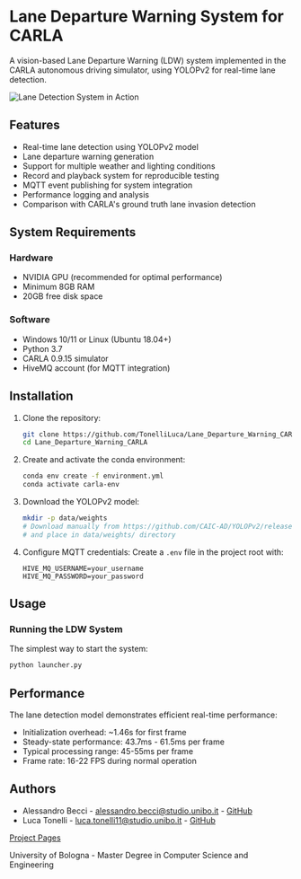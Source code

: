 # Lane Departure Warning System for CARLA

A vision-based Lane Departure Warning (LDW) system implemented in the CARLA autonomous driving simulator, using YOLOPv2 for real-time lane detection.

![Lane Detection System in Action](https://github.com/TonelliLuca/Lane_Departure_Warning_CARLA/blob/main/asciidoc/src/resources/gif/rgb_out_record.gif)

## Features

- Real-time lane detection using YOLOPv2 model
- Lane departure warning generation
- Support for multiple weather and lighting conditions
- Record and playback system for reproducible testing
- MQTT event publishing for system integration
- Performance logging and analysis
- Comparison with CARLA's ground truth lane invasion detection

## System Requirements

### Hardware
- NVIDIA GPU (recommended for optimal performance)
- Minimum 8GB RAM
- 20GB free disk space

### Software
- Windows 10/11 or Linux (Ubuntu 18.04+)
- Python 3.7
- CARLA 0.9.15 simulator
- HiveMQ account (for MQTT integration)

## Installation

1. Clone the repository:
   ```bash
   git clone https://github.com/TonelliLuca/Lane_Departure_Warning_CARLA.git
   cd Lane_Departure_Warning_CARLA
   ```

2. Create and activate the conda environment:
   ```bash
   conda env create -f environment.yml
   conda activate carla-env
   ```

3. Download the YOLOPv2 model:
   ```bash
   mkdir -p data/weights
   # Download manually from https://github.com/CAIC-AD/YOLOPv2/releases/download/V0.0.1/yolopv2.pt
   # and place in data/weights/ directory
   ```

4. Configure MQTT credentials:
   Create a `.env` file in the project root with:
   ```
   HIVE_MQ_USERNAME=your_username
   HIVE_MQ_PASSWORD=your_password
   ```

## Usage

### Running the LDW System

The simplest way to start the system:
```bash
python launcher.py
```

## Performance

The lane detection model demonstrates efficient real-time performance:
- Initialization overhead: ~1.46s for first frame
- Steady-state performance: 43.7ms - 61.5ms per frame
- Typical processing range: 45-55ms per frame
- Frame rate: 16-22 FPS during normal operation

## Authors

- Alessandro Becci - alessandro.becci@studio.unibo.it - [GitHub](https://github.com/stormtroober)
- Luca Tonelli - luca.tonelli11@studio.unibo.it - [GitHub](https://github.com/TonelliLuca)

[Project Pages](https://tonelliluca.github.io/Lane_Departure_Warning_CARLA/)

University of Bologna - Master Degree in Computer Science and Engineering